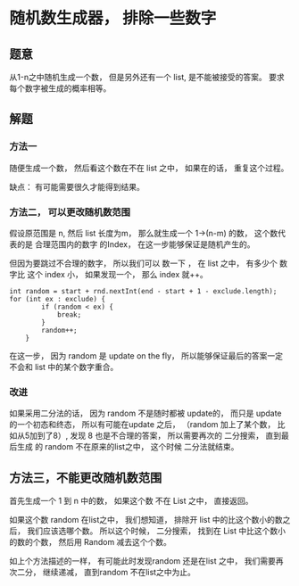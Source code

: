 # 随机数生成器， 排除一些数字

## 题意
从1-n之中随机生成一个数， 但是另外还有一个 list, 是不能被接受的答案。 要求每个数字被生成的概率相等。

## 解题

### 方法一
随便生成一个数， 然后看这个数在不在 list 之中， 如果在的话， 重复这个过程。

缺点： 有可能需要很久才能得到结果。

### 方法二， 可以更改随机数范围
假设原范围是 n, 然后  list 长度为m， 那么就生成一个 1->(n-m) 的数， 这个数代表的是 合理范围内的数字 的Index， 在这一步能够保证是随机产生的。

但因为要跳过不合理的数字， 所以我们可以 数一下 ， 在 list 之中， 有多少个 数字比 这个 index 小， 如果发现一个， 那么 index 就++。

```
int random = start + rnd.nextInt(end - start + 1 - exclude.length);
for (int ex : exclude) {
        if (random < ex) {
            break;
        }
        random++;
    }
```

在这一步， 因为 random  是 update on the fly， 所以能够保证最后的答案一定不会和 list 中的某个数字重合。

### 改进
如果采用二分法的话， 因为 random 不是随时都被 update的， 而只是 update 的一个初态和终态， 所以有可能在update 之后， （random 加上了某个数， 比如从5加到了8）, 发现 8 也是不合理的答案， 所以需要再次的 二分搜索， 直到最后生成 的 random 不在原来的list之中， 这个时候 二分法就结束。

## 方法三，不能更改随机数范围
首先生成一个 1 到 n 中的数， 如果这个数 不在 List 之中， 直接返回。

如果这个数 random 在list之中， 我们想知道， 排除开 list 中的比这个数小的数之后， 我们应该选哪个数。 所以这个时候， 二分搜索， 找到在 List 中比这个数小的数的个数， 然后用 Random 减去这个个数。

如上个方法描述的一样， 有可能此时发现random  还是在list 之中， 我们需要再次二分， 继续递减， 直到random 不在list之中为止。